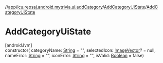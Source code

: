 //[app](../../../index.md)/[icu.repsaj.android.mytrivia.ui.addCategory](../index.md)/[AddCategoryUiState](index.md)/[AddCategoryUiState](-add-category-ui-state.md)

# AddCategoryUiState

[androidJvm]\
constructor(
categoryName: [String](https://kotlinlang.org/api/latest/jvm/stdlib/kotlin/-string/index.html) =
&quot;&quot;,
selectedIcon: [ImageVector](https://developer.android.com/reference/kotlin/androidx/compose/ui/graphics/vector/ImageVector.html)? =
null, nameError: [String](https://kotlinlang.org/api/latest/jvm/stdlib/kotlin/-string/index.html) =
&quot;&quot;,
iconError: [String](https://kotlinlang.org/api/latest/jvm/stdlib/kotlin/-string/index.html) =
&quot;&quot;,
isValid: [Boolean](https://kotlinlang.org/api/latest/jvm/stdlib/kotlin/-boolean/index.html) = false)
